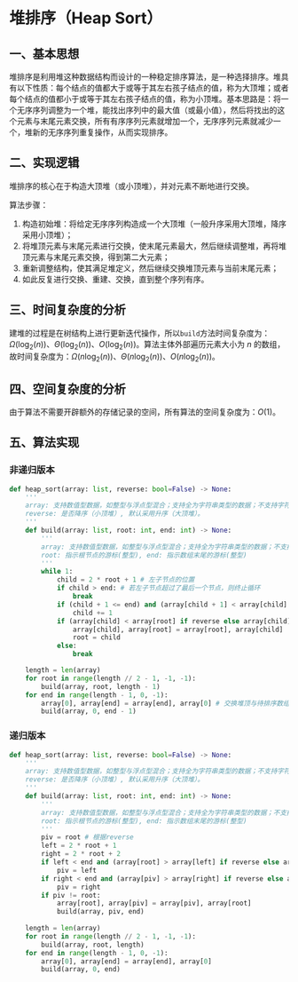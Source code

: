 # 堆排序（Heap Sort）

## 一、基本思想

堆排序是利用堆这种数据结构而设计的一种稳定排序算法，是一种选择排序。堆具有以下性质：每个结点的值都大于或等于其左右孩子结点的值，称为大顶堆；或者每个结点的值都小于或等于其左右孩子结点的值，称为小顶堆。基本思路是：将一个无序序列调整为一个堆，能找出序列中的最大值（或最小值），然后将找出的这个元素与末尾元素交换，所有有序序列元素就增加一个，无序序列元素就减少一个，堆新的无序序列重复操作，从而实现排序。

## 二、实现逻辑

堆排序的核心在于构造大顶堆（或小顶堆），并对元素不断地进行交换。

算法步骤：
1. 构造初始堆：将给定无序序列构造成一个大顶堆（一般升序采用大顶堆，降序采用小顶堆）；
2. 将堆顶元素与末尾元素进行交换，使末尾元素最大，然后继续调整堆，再将堆顶元素与末尾元素交换，得到第二大元素；
3. 重新调整结构，使其满足堆定义，然后继续交换堆顶元素与当前末尾元素；
4. 如此反复进行交换、重建、交换，直到整个序列有序。

## 三、时间复杂度的分析

建堆的过程是在树结构上进行更新迭代操作，所以`build`方法时间复杂度为：$\Omega(\log_2(n))$、$\Theta(\log_2(n))$、$O(\log_2(n))$。算法主体外部遍历元素大小为 $n$ 的数组，故时间复杂度为：$\Omega(n\log_2(n))$、$\Theta(n\log_2(n))$、$O(n\log_2(n))$。

## 四、空间复杂度的分析

由于算法不需要开辟额外的存储记录的空间，所有算法的空间复杂度为：$O(1)$。

## 五、算法实现

### 非递归版本

```python
def heap_sort(array: list, reverse: bool=False) -> None:
    '''
    array: 支持数值型数据，如整型与浮点型混合；支持全为字符串类型的数据；不支持字符串型与数值型混合。
    reverse: 是否降序（小顶堆）, 默认采用升序（大顶堆）。
    '''
    def build(array: list, root: int, end: int) -> None:
        '''
        array: 支持数值型数据，如整型与浮点型混合；支持全为字符串类型的数据；不支持字符串型与数值型混合。
        root: 指示根节点的游标(整型), end: 指示数组末尾的游标(整型)
        '''
        while 1:
            child = 2 * root + 1 # 左子节点的位置
            if child > end: # 若左子节点超过了最后一个节点，则终止循环
                break
            if (child + 1 <= end) and (array[child + 1] < array[child] if reverse else array[child + 1] > array[child]): # 若右子节点在最后一个节点之前，并且右子节点比左子节点大，则我们的孩子指针移到右子节点上
                child += 1
            if (array[child] < array[root] if reverse else array[child] > array[root]): # 若最大的孩子节点大于根节点，则交换两者顺序，并且将根节点指针，移到这个孩子节点上
                array[child], array[root] = array[root], array[child]
                root = child
            else:
                break

    length = len(array)
    for root in range(length // 2 - 1, -1, -1):
        build(array, root, length - 1)
    for end in range(length - 1, 0, -1):
        array[0], array[end] = array[end], array[0] # 交换堆顶与待排序数组末尾位置
        build(array, 0, end - 1)
```

### 递归版本

```python
def heap_sort(array: list, reverse: bool=False) -> None:
    '''
    array: 支持数值型数据，如整型与浮点型混合；支持全为字符串类型的数据；不支持字符串型与数值型混合。
    reverse: 是否降序（小顶堆）, 默认采用升序（大顶堆）。
    '''
    def build(array: list, root: int, end: int) -> None:
        '''
        array: 支持数值型数据，如整型与浮点型混合；支持全为字符串类型的数据；不支持字符串型与数值型混合。
        root: 指示根节点的游标(整型), end: 指示数组末尾的游标(整型)
        '''
        piv = root # 根据reverse
        left = 2 * root + 1
        right = 2 * root + 2
        if left < end and (array[root] > array[left] if reverse else array[root] < array[left]):
            piv = left
        if right < end and (array[piv] > array[right] if reverse else array[piv] < array[right]):
            piv = right
        if piv != root:
            array[root], array[piv] = array[piv], array[root]
            build(array, piv, end)
    
    length = len(array)
    for root in range(length // 2 - 1, -1, -1):
        build(array, root, length)
    for end in range(length - 1, 0, -1):
        array[0], array[end] = array[end], array[0]
        build(array, 0, end)
```